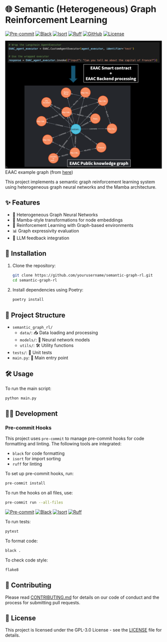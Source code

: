 # 🌐 Semantic (Heterogeneous) Graph Reinforcement Learning

[![Pre-commit](https://img.shields.io/badge/Pre--commit-Enabled-blue?logo=pre-commit)](https://pre-commit.com/)
[![Black](https://img.shields.io/badge/Code%20Style-Black-000000?logo=black)](https://github.com/psf/black)
[![Isort](https://img.shields.io/badge/Imports-Isort-ef8336?logo=isort)](https://pycqa.github.io/isort/)
[![Ruff](https://img.shields.io/badge/Linter-Ruff-000000?logo=ruff)](https://github.com/charliermarsh/ruff)
[![GitHub](https://img.shields.io/badge/GitHub-Repository-blue?logo=github)](https://github.com/yourusername/semantic-graph-rl)
[![License](https://img.shields.io/badge/License-GPL--3.0-green)](LICENSE)

![Semantic Graph Reinforcement Learning](static/EAAC_knowledge_graph_lc_example.png)
EAAC example graph (from [here](https://github.com/arahangua/EAAC))

This project implements a semantic graph reinforcement learning system using heterogeneous graph neural networks and the Mamba architecture.

## ✨ Features

- 🌟 Heterogeneous Graph Neural Networks
- 🐍 Mamba-style transformations for node embeddings
- 🤖 Reinforcement Learning with Graph-based environments
- 📊 Graph expressivity evaluation
- 🧠 LLM feedback integration

## 🚀 Installation

1. Clone the repository:
   ```sh
   git clone https://github.com/yourusername/semantic-graph-rl.git
   cd semantic-graph-rl
   ```

2. Install dependencies using Poetry:
   ```sh
   poetry install
   ```

## 📂 Project Structure

- `semantic_graph_rl/`
  - `data/`: 📥 Data loading and processing
  - `models/`: 🧠 Neural network models
  - `utils/`: 🛠️ Utility functions
- `tests/`: 🧪 Unit tests
- `main.py`: 🚪 Main entry point

## 🛠️ Usage

To run the main script:

```sh
python main.py
```

## 🧑‍💻 Development

### Pre-commit Hooks

This project uses `pre-commit` to manage pre-commit hooks for code formatting and linting. The following tools are integrated:
- `black` for code formatting
- `isort` for import sorting
- `ruff` for linting

To set up pre-commit hooks, run:

```sh
pre-commit install
```

To run the hooks on all files, use:

```sh
pre-commit run --all-files
```

[![Pre-commit](https://img.shields.io/badge/Pre--commit-Enabled-blue?logo=pre-commit)](https://pre-commit.com/)
[![Black](https://img.shields.io/badge/Code%20Style-Black-000000?logo=black)](https://github.com/psf/black)
[![Isort](https://img.shields.io/badge/Imports-Isort-ef8336?logo=isort)](https://pycqa.github.io/isort/)
[![Ruff](https://img.shields.io/badge/Linter-Ruff-000000?logo=ruff)](https://github.com/charliermarsh/ruff)

To run tests:

```sh
pytest
```

To format code:

```sh
black .
```

To check code style:

```sh
flake8
```

## 🤝 Contributing

Please read [CONTRIBUTING.md](CONTRIBUTING.md) for details on our code of conduct and the process for submitting pull requests.

## 📜 License

This project is licensed under the GPL-3.0 License - see the [LICENSE](LICENSE) file for details.
